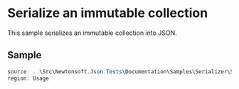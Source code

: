 ﻿# Serialize an immutable collection

This sample serializes an immutable collection into JSON. 

## Sample

```csharp Usage
source: ..\Src\Newtonsoft.Json.Tests\Documentation\Samples\Serializer\SerializeImmutableCollections.cs
region: Usage
```
